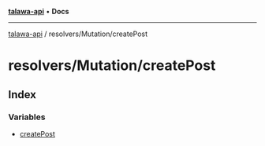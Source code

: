 [**talawa-api**](../../../README.md) • **Docs**

***

[talawa-api](../../../modules.md) / resolvers/Mutation/createPost

# resolvers/Mutation/createPost

## Index

### Variables

- [createPost](variables/createPost.md)
